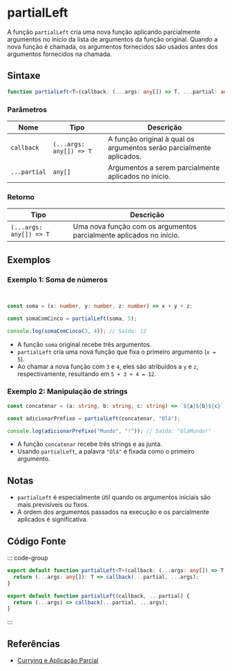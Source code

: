 # partialLeft

A função `partialLeft` cria uma nova função aplicando parcialmente argumentos no início da lista de argumentos da função original. Quando a nova função é chamada, os argumentos fornecidos são usados antes dos argumentos fornecidos na chamada.

## Sintaxe

```typescript
function partialLeft<T>(callback: (...args: any[]) => T, ...partial: any[]): (...args: any[]) => T;
```

### Parâmetros

| Nome        | Tipo                      | Descrição                                                         |
|-------------|---------------------------|---------------------------------------------------------------------|
| `callback`  | `(...args: any[]) => T`   | A função original à qual os argumentos serão parcialmente aplicados. |
| `...partial`| `any[]`                   | Argumentos a serem parcialmente aplicados no início.               |

### Retorno

| Tipo                      | Descrição                                                  |
|---------------------------|------------------------------------------------------------|
| `(...args: any[]) => T` | Uma nova função com os argumentos parcialmente aplicados no início.  |

## Exemplos

### Exemplo 1: Soma de números
```typescript


const soma = (x: number, y: number, z: number) => x + y + z;

const somaComCinco = partialLeft(soma, 5);

console.log(somaComCinco(3, 4)); // Saída: 12
```

- A função `soma` original recebe três argumentos.
- `partialLeft` cria uma nova função que fixa o primeiro argumento (`x = 5`).
- Ao chamar a nova função com `3` e `4`, eles são atribuídos a `y` e `z`, respectivamente, resultando em `5 + 3 + 4 = 12`.

### Exemplo 2: Manipulação de strings
```typescript
const concatenar = (a: string, b: string, c: string) => `${a}${b}${c}`;

const adicionarPrefixo = partialLeft(concatenar, "Olá");

console.log(adicionarPrefixo("Mundo", "!")); // Saída: "OláMundo!"
```

- A função `concatenar` recebe três strings e as junta.
- Usando `partialLeft`, a palavra `"Olá"` é fixada como o primeiro argumento.

## Notas

- `partialLeft` é especialmente útil quando os argumentos iniciais são mais previsíveis ou fixos.
- A ordem dos argumentos passados na execução e os parcialmente aplicados é significativa.

## Código Fonte

::: code-group
```typescript
export default function partialLeft<T>(callback: (...args: any[]) => T, ...partial: any[]): (...args: any[]) => T {
  return (...args: any[]): T => callback(...partial, ...args);
}
```

```javascript
export default function partialLeft(callback, ...partial) {
  return (...args) => callback(...partial, ...args);
}
```
:::

## Referências

- [Currying e Aplicação Parcial](https://developer.mozilla.org/pt-BR/docs/Glossary/Currying)